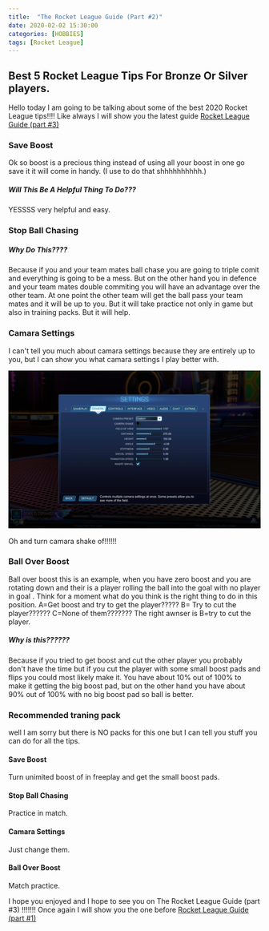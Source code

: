 ```yaml
---
title:  "The Rocket League Guide (Part #2)"
date: 2020-02-02 15:30:00
categories: [HOBBIES]
tags: [Rocket League]
---
```


## Best 5 Rocket League Tips For Bronze Or Silver players.
Hello today I am going to be talking about some of the best 2020 Rocket League tips!!!!
 Like always I will show you the latest guide [Rocket League Guide (part #3)](https://adrianrubio.org/posts/The_Rocket_League_Guide_part_3/)
### Save Boost
Ok so boost is a precious thing instead of using all your boost in one go save it it will come in handy.
(I use to do that shhhhhhhhhh.)
##### Will This Be A Helpful Thing To Do???
YESSSS very helpful and easy.

### Stop Ball Chasing
##### Why Do This????
Because if you and your team mates ball chase you are going to triple comit and everything is going to be a mess.
But on the other hand you in defence and your team mates double commiting you will have an advantage over the other team.
At one point the other team will get the ball pass your team mates and it will be up to you.
But it will take practice not only in game but also in training packs.
But it will help.

### Camara Settings
I can't tell you much about camara settings because they are entirely up to you, but I can show you what camara settings I play better with.

![My camera settings](/assets/img/adrian-camera-settings.png)

Oh and turn camara shake of!!!!!!

### Ball Over Boost
Ball over boost this is an example, when you have zero boost and you are rotating down and their is a player rolling the ball into the goal with no player in goal .
Think for a moment what do you think is the right thing to do in this position.
A=Get boost and try to get the player?????
B=  Try to cut the player?????? 
C=None of them???????
The right awnser is B=try to cut the player.
##### Why is this??????
Because if you tried to get boost and cut the other player you probably don't have the time but if you cut the player with some small boost pads and flips you could most likely make it. 
You have about 10% out of 100% to make it getting the big boost pad, but on the other hand you have about 90% out of 100% with no big boost pad so ball is better.

### Recommended traning pack
well I am sorry but there is NO packs for this one but I can tell you stuff you can do for all the tips.
#### Save Boost
Turn unimited boost of in freeplay and get the small boost pads.
#### Stop Ball Chasing
Practice in match.
#### Camara Settings
Just change them.
#### Ball Over Boost
Match practice.

I hope you enjoyed and I hope to see you on The Rocket League Guide (part #3) !!!!!!!
Once again I will show you the one before  [Rocket League Guide (part #1)](https://adrianrubio.org/posts/The_Rocket_League_Guide_part_1/)
